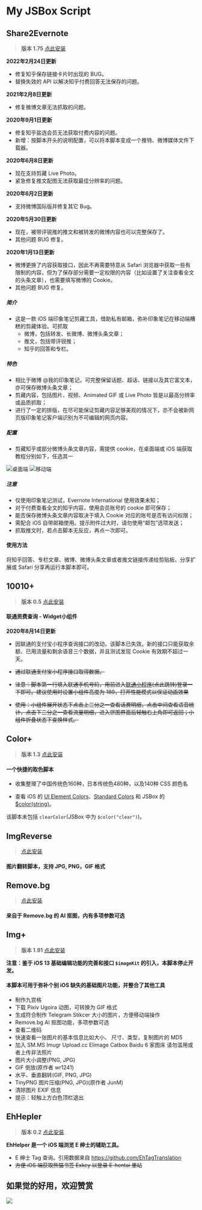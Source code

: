 # My JSBox Script

## Share2Evernote

> **版本 1.75**
> [点此安装](https://xteko.com/redir?name=Share2Evernote&url=https%3A%2F%2Fgithub.com%2Fcoo11%2FJSBoxScript%2Fraw%2Fmaster%2FShare2Evernote.js&icon=icon_080.png&types=7&version=1.7.4&author=coo11)

**2022年2月24日更新**
- 修复知乎保存链接卡片时出现的 BUG。
- 替换失效的 API 以解决知乎付费回答无法保存的问题。

**2021年2月8日更新**
- 修复微博文章无法抓取的问题。

**2020年9月1日更新**
- 修复知乎盐选会员无法获取付费内容的问题。
- 新增：按脚本开头的说明配置，可以将本脚本变成一个推特、微博媒体文件下载器。

**2020年6月8日更新**
- 现在支持剪藏 Live Photo。
- 紧急修复推文配图无法获取最佳分辨率的问题。

**2020年6月2日更新**
- 支持微博国际版并修复其它 Bug。

**2020年5月30日更新**
- 现在，被带评锐推的推文和被转发的微博内容也可以完整保存了。
- 其他问题 BUG 修复。

**2020年1月13日更新**
- 微博更换了内容获取接口，因此不再需要特意从 Safari 浏览器中获取一些有限制的内容，但为了保存部分需要一定权限的内容（比如设置了关注查看全文的头条文章），也需要填写微博的 Cookie。
- 其他问题 BUG 修复。

##### 简介
- 这是一款 iOS 端印象笔记剪藏工具，借助私有邮箱，弥补印象笔记在移动端糟糕的剪藏体验。可抓取
    - 微博，包括转发、长微博、微博头条文章；
    - 推文，包括带评锐推；
    - 知乎的回答和专栏。

##### 特色
- 相比于微博 @我的印象笔记，可完整保留话题、超话、链接以及其它富文本，亦可保存微博头条文章；
- 剪藏内容，包括图片、视频、Animated GIF 或 Live Photo 皆是以最高分辨率或品质抓取；
- 进行了一定的排版，在尽可能保证剪藏内容足够美观的情况下，亦不会被新网页版印象笔记客户端识别为不可编辑的网页内容。

##### 配置
- 剪藏知乎或部分微博头条文章内容，需提供 cookie，在桌面端或 iOS 端获取教程分别如下，任选其一

![桌面端](https://i.niupic.com/images/2020/05/31/8a7o.PNG)
![移动端](https://i.niupic.com/images/2020/05/30/89By.jpg)

##### 注意
- 仅使用印象笔记测试，Evernote International 使用效果未知；
- 对于付费查看全文的知乎内容，使用会员账号的 cookie 即可保存；
- 能否保存微博头条文章内容取决于填入 Cookie 对应的账号是否有访问权限；
- 需配合 iOS 自带邮箱使用。提示附件过大时，请勿使用“邮包”选项发送；
- 抓取推文时，若点击脚本无反应，再点一次即可。

#### 使用方法

将知乎回答、专栏文章、微博、微博头条文章或者推文链接传递给剪贴板、分享扩展或 Safari 分享再运行本脚本即可。

## 10010+

> **版本 0.5**
> [点此安装]()

#### 联通资费查询 - Widget小组件

**2020年8月14日更新**
- 因联通的支付宝小程序查询接口的改动，该脚本已失效。新的接口只能获取余额、已用流量和剩余语音三个数据，并且测试发现 Cookie 有效期不超过一天。

- ~~通过联通支付宝小程序接口取得数据。~~

- ~~注意：脚本第一行填入联通手机号码，用前进入[联通小程序](https://qr.alipay.com/s7x01578knlcingf2oit0bc)(点此跳转)登录一下即可。建议使用时设置小组件高度为 180，打开性能模式以保证动画效果~~

- ~~使用：小组件展开状态下点击上三分之一查看话费明细，点击中间查看语音统计，点击下三分之一查看流量明细，进入饼图界面后轻触右上角即可返回；小组件折叠状态下变换样式。~~

## Color+

> **版本 1.3**
> [点此安装](http://t.cn/A6ZTb9cK)

#### 一个快捷的取色脚本

- 收集整理了中国传统色160种，日本传统色480种，以及140种 CSS 颜色名

- 查看 iOS 的 [UI Element Colors](https://developer.apple.com/documentation/uikit/uicolor/ui_element_colors?language=objc)、[Standard Colors](https://developer.apple.com/documentation/uikit/uicolor/standard_colors?language=objc) 和 JSBox 的 [$color(string)](https://docs.xteko.com/#/data/method?id=colorstring)。

该脚本未包括 `clearColor`(JSBox 中为 `$color("clear")`)。

## ImgReverse

> [点此安装](http://t.cn/E9xk9nL)

#### 图片翻转脚本，支持 JPG, PNG，GIF 格式

## Remove.bg

> [点此安装](http://t.cn/E9I5ajA)

#### 来自于 Remove.bg 的 AI 抠图，内有多项参数可选

## Img+

> **版本 1.91**
> [点此安装](http://t.cn/AiHFLP4M)

**注意：鉴于 iOS 13 基础编辑功能的完善和接口 `$imageKit` 的引入，本脚本停止开发。**

#### 本脚本可用于弥补个别 iOS 缺失的基础图片功能，并整合了其他工具

- 制作九宫格
- 下载 Pixiv Ugoira 动图，可转换为 GIF 格式
- 生成符合制作 Telegram Stikcer 大小的图片，方便移动端操作
- Remove.bg AI 抠图功能，多项参数可选
- 查看二维码
- 快速查看一张图片的基本信息比如大小、 尺寸、类型，复制图片的 MD5
- 加入 SM.MS Imugr Upload.cc Elimage Catbox Baidu 6 家图床 请勿滥用或者上传非法照片
- 图片大小调整(PNG, JPG)
- GIF 倒放(原作者 wr1241)
- 水平、垂直翻转(GIF, PNG, JPG)
- TinyPNG 图片压缩(PNG, JPG)(原作者 JunM)
- 清除图片 EXIF 信息
- 提示：轻触上方白色顶栏退出

## EhHepler

> **版本 0.2**
> [点此安装](http://t.cn/Aid6Uqo5)

**EhHelper 是一个 iOS 端浏览 E 绅士的辅助工具。**
- E 绅士 Tag 查询。引用数据来自 https://github.com/EhTagTranslation
- ~~方便 iOS 端获取熊猫书签 Exkey 以登录 E-hentai 里站~~

## 如果觉的好用，欢迎赞赏

![](https://i.niupic.com/images/2020/12/09/962C.png)